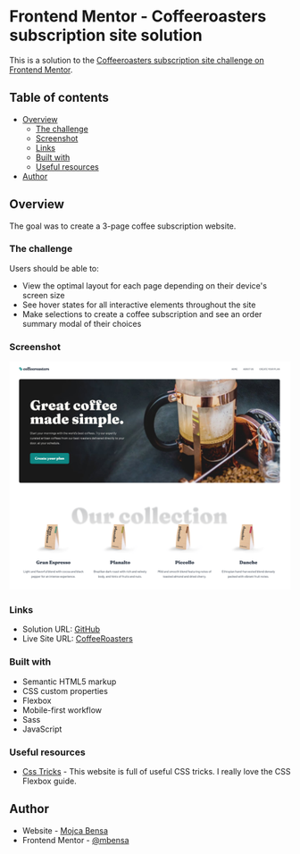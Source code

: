 # Frontend Mentor - Coffeeroasters subscription site solution

This is a solution to the [Coffeeroasters subscription site challenge on Frontend Mentor](https://www.frontendmentor.io/challenges/coffeeroasters-subscription-site-5Fc26HVY6).

## Table of contents

- [Overview](#overview)
  - [The challenge](#the-challenge)
  - [Screenshot](#screenshot)
  - [Links](#links)
  - [Built with](#built-with)
  - [Useful resources](#useful-resources)
- [Author](#author)

## Overview

The goal was to create a 3-page coffee subscription website.

### The challenge

Users should be able to:

- View the optimal layout for each page depending on their device's screen size
- See hover states for all interactive elements throughout the site
- Make selections to create a coffee subscription and see an order summary modal of their choices

### Screenshot

![](screenshot.png)

### Links

- Solution URL: [GitHub](https://github.com/mbensa/coffeeroasters)
- Live Site URL: [CoffeeRoasters](https://coffeeroasters.mbensa.com/)

### Built with

- Semantic HTML5 markup
- CSS custom properties
- Flexbox
- Mobile-first workflow
- Sass
- JavaScript

### Useful resources

- [Css Tricks](https://css-tricks.com/) - This website is full of useful CSS tricks. I really love the CSS Flexbox guide.

## Author

- Website - [Mojca Bensa](https://www.mbensa.com)
- Frontend Mentor - [@mbensa](https://www.frontendmentor.io/profile/mbensa)
